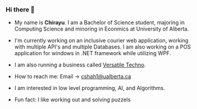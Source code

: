 ### Hi there 👋
- My name is **Chirayu**. I am a Bachelor of Science student, majoring in Computing Science and minoring in Econmics at University of Alberta.

- I'm currently working on an inclusive courier web application, working with multiple API's and multiple Databases. I am also working on a POS application for windows in .NET framework while utilizing WPF.

- I am also running a business called [Versatile Techno](https://versatiletechno.ca/). 

- How to reach me: Email -> cshah1@ualberta.ca

- I am interested in low level programming, AI, and Algorithms.

- Fun fact: I like working out and solving puzzels

